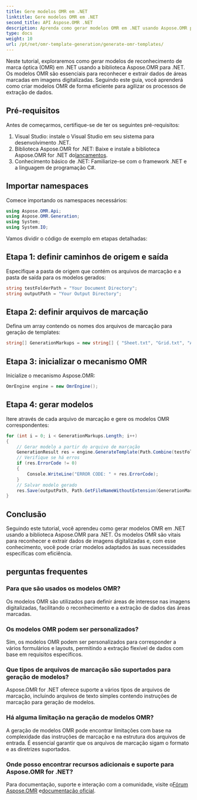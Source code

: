 ```yaml
---
title: Gere modelos OMR em .NET
linktitle: Gere modelos OMR em .NET
second_title: API Aspose.OMR .NET
description: Aprenda como gerar modelos OMR em .NET usando Aspose.OMR para .NET. Simplifique a extração de dados de imagens digitalizadas com modelos personalizáveis!
type: docs
weight: 10
url: /pt/net/omr-template-generation/generate-omr-templates/
---
```

Neste tutorial, exploraremos como gerar modelos de reconhecimento de marca óptica (OMR) em .NET usando a biblioteca Aspose.OMR para .NET. Os modelos OMR são essenciais para reconhecer e extrair dados de áreas marcadas em imagens digitalizadas. Seguindo este guia, você aprenderá como criar modelos OMR de forma eficiente para agilizar os processos de extração de dados.
## Pré-requisitos
Antes de começarmos, certifique-se de ter os seguintes pré-requisitos:
1. Visual Studio: instale o Visual Studio em seu sistema para desenvolvimento .NET.
2.  Biblioteca Aspose.OMR for .NET: Baixe e instale a biblioteca Aspose.OMR for .NET do[lançamentos](https://releases.aspose.com/omr/net/).
3. Conhecimento básico de .NET: Familiarize-se com o framework .NET e a linguagem de programação C#.
## Importar namespaces
Comece importando os namespaces necessários:
```csharp
using Aspose.OMR.Api;
using Aspose.OMR.Generation;
using System;
using System.IO;
```
Vamos dividir o código de exemplo em etapas detalhadas:
## Etapa 1: definir caminhos de origem e saída
Especifique a pasta de origem que contém os arquivos de marcação e a pasta de saída para os modelos gerados:
```csharp
string testFolderPath = "Your Document Directory";
string outputPath = "Your Output Directory";
```
## Etapa 2: definir arquivos de marcação
Defina um array contendo os nomes dos arquivos de marcação para geração de templates:
```csharp
string[] GenerationMarkups = new string[] { "Sheet.txt", "Grid.txt", "AsposeTest.txt" };
```
## Etapa 3: inicializar o mecanismo OMR
Inicialize o mecanismo Aspose.OMR:
```csharp
OmrEngine engine = new OmrEngine();
```
## Etapa 4: gerar modelos
Itere através de cada arquivo de marcação e gere os modelos OMR correspondentes:
```csharp
for (int i = 0; i < GenerationMarkups.Length; i++)
{
    // Gerar modelo a partir do arquivo de marcação
    GenerationResult res = engine.GenerateTemplate(Path.Combine(testFolderPath, GenerationMarkups[i]));
    // Verifique se há erros
    if (res.ErrorCode != 0)
    {
        Console.WriteLine("ERROR CODE: " + res.ErrorCode);
    }
    // Salvar modelo gerado
    res.Save(outputPath, Path.GetFileNameWithoutExtension(GenerationMarkups[i]));
}
```
## Conclusão
Seguindo este tutorial, você aprendeu como gerar modelos OMR em .NET usando a biblioteca Aspose.OMR para .NET. Os modelos OMR são vitais para reconhecer e extrair dados de imagens digitalizadas e, com esse conhecimento, você pode criar modelos adaptados às suas necessidades específicas com eficiência.
## perguntas frequentes
### Para que são usados os modelos OMR?
Os modelos OMR são utilizados para definir áreas de interesse nas imagens digitalizadas, facilitando o reconhecimento e a extração de dados das áreas marcadas.
### Os modelos OMR podem ser personalizados?
Sim, os modelos OMR podem ser personalizados para corresponder a vários formulários e layouts, permitindo a extração flexível de dados com base em requisitos específicos.
### Que tipos de arquivos de marcação são suportados para geração de modelos?
Aspose.OMR for .NET oferece suporte a vários tipos de arquivos de marcação, incluindo arquivos de texto simples contendo instruções de marcação para geração de modelos.
### Há alguma limitação na geração de modelos OMR?
A geração de modelos OMR pode encontrar limitações com base na complexidade das instruções de marcação e na estrutura dos arquivos de entrada. É essencial garantir que os arquivos de marcação sigam o formato e as diretrizes suportados.
### Onde posso encontrar recursos adicionais e suporte para Aspose.OMR for .NET?
 Para documentação, suporte e interação com a comunidade, visite o[Fórum Aspose.OMR](https://forum.aspose.com/c/omr/38) e[documentação oficial](https://reference.aspose.com/omr/net/).